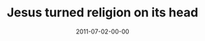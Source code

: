 ---
layout: message
category: message
series: "Jesus: The Greatest Show on Earth"
title: "Jesus turned religion on its head"
date: 2011-07-02-00-00
message_id: 681
audio: "http://s3.amazonaws.com/crossroads-media/media/legacy/mp3/greatestshow03.mp3"
audio-duration: "43:26"
program: "http://s3.amazonaws.com/crossroads-media/media/legacy/documents/07_02-03_11Program.pdf"
description: "Chuck Mingo talks about how Jesus turned religion on its head."
video: "https://s3.amazonaws.com/crossroadsvideomessages/greatestshow03.mp4"
video-duration: "43:32"
video-image: "http://s3.amazonaws.com/crossroads-media/images/legacy/content/greatestshow03_still.jpg"
explicit: false
---